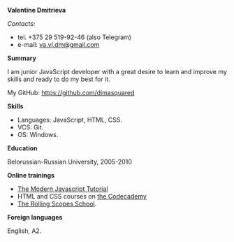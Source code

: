**Valentine Dmitrieva**

*Contacts:*
* tel. +375 29 519-92-46 (also Telegram)
* e-mail: va.vl.dm@gmail.com

**Summary**

I am junior JavaScript developer with a great desire to learn and improve my skills and ready to do my best for it.

My GitHub: https://github.com/dimasquared

**Skills**

- Languages: JavaScript, HTML, CSS.
- VCS: Git.
- OS: Windows.

**Education**

Belorussian-Russian University, 2005-2010

**Online trainings**

- [The Modern Javascript Tutorial](https://learn.javascript.ru/)
- HTML and CSS courses on [the Codecademy](https://codeacademy.com)
- [The Rolling Scopes School](https://school.rollingscopes.com/).

**Foreign languages**

English, A2.
